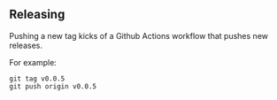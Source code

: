## Releasing

Pushing a new tag kicks of a Github Actions workflow that pushes new releases.

For example:

```
git tag v0.0.5
git push origin v0.0.5
```
